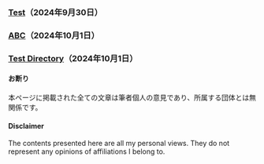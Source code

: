 ### [Test](/Test.md)（2024年9月30日）

### [ABC](/ABC.md)（2024年10月1日）

### [Test Directory](/Test/)（2024年10月1日）

#### お断り
本ページに掲載された全ての文章は筆者個人の意見であり、所属する団体とは無関係です。

#### Disclaimer
The contents presented here are all my personal views. They do not represent any opinions of affiliations I belong to.
